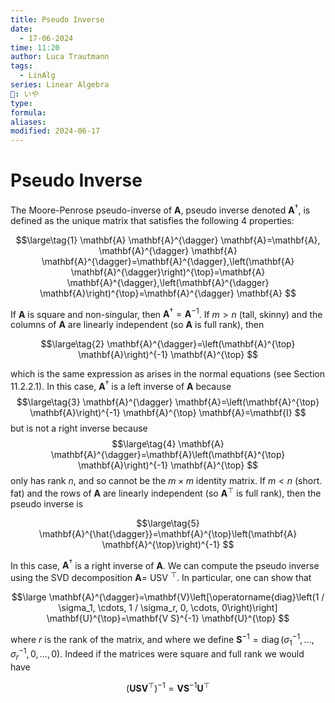 ```yaml
---
title: Pseudo Inverse
date:
  - 17-06-2024
time: 11:20
author: Luca Trautmann
tags:
  - LinAlg
series: Linear Algebra
🍙: いや
type: 
formula: 
aliases: 
modified: 2024-06-17
---
```

# Pseudo Inverse
The Moore-Penrose pseudo-inverse of $\mathbf{A}$, pseudo inverse denoted $\mathbf{A}^{\dagger}$, is defined as the unique matrix that satisfies the following 4 properties:

$$\large\tag{1}
\mathbf{A} \mathbf{A}^{\dagger} \mathbf{A}=\mathbf{A}, \mathbf{A}^{\dagger} \mathbf{A} \mathbf{A}^{\dagger}=\mathbf{A}^{\dagger},\left(\mathbf{A} \mathbf{A}^{\dagger}\right)^{\top}=\mathbf{A} \mathbf{A}^{\dagger},\left(\mathbf{A}^{\dagger} \mathbf{A}\right)^{\top}=\mathbf{A}^{\dagger} \mathbf{A}
$$

If $\mathbf{A}$ is square and non-singular, then $\mathbf{A}^{\dagger}=\mathbf{A}^{-1}$.
If $m>n$ (tall, skinny) and the columns of $\mathbf{A}$ are linearly independent (so $\mathbf{A}$ is full rank), then

$$\large\tag{2}
\mathbf{A}^{\dagger}=\left(\mathbf{A}^{\top} \mathbf{A}\right)^{-1} \mathbf{A}^{\top}
$$

which is the same expression as arises in the normal equations (see Section 11.2.2.1). In this case, $\mathbf{A}^{\dagger}$ is a left inverse of $\mathbf{A}$ because
$$\large\tag{3}
\mathbf{A}^{\dagger} \mathbf{A}=\left(\mathbf{A}^{\top} \mathbf{A}\right)^{-1} \mathbf{A}^{\top} \mathbf{A}=\mathbf{I}
$$
but is not a right inverse because
$$\large\tag{4}
\mathbf{A} \mathbf{A}^{\dagger}=\mathbf{A}\left(\mathbf{A}^{\top} \mathbf{A}\right)^{-1} \mathbf{A}^{\top}
$$
only has rank $n$, and so cannot be the $m \times m$ identity matrix.
If $m<n$ (short. fat) and the rows of $\mathbf{A}$ are linearly independent (so $\mathbf{A}^{\top}$ is full rank), then the pseudo inverse is

$$\large\tag{5}
\mathbf{A}^{\hat{\dagger}}=\mathbf{A}^{\top}\left(\mathbf{A} \mathbf{A}^{\top}\right)^{-1}
$$

In this case, $\mathbf{A}^{\dagger}$ is a right inverse of $\mathbf{A}$.
We can compute the pseudo inverse using the SVD decomposition $\mathbf{A}=$ USV $^{\top}$. In particular, one can show that

$$\large
\mathbf{A}^{\dagger}=\mathbf{V}\left[\operatorname{diag}\left(1 / \sigma_1, \cdots, 1 / \sigma_r, 0, \cdots, 0\right)\right] \mathbf{U}^{\top}=\mathbf{V S}^{-1} \mathbf{U}^{\top}
$$

where $r$ is the rank of the matrix, and where we define $\mathbf{S}^{-1}=\operatorname{diag}\left(\sigma_1^{-1}, \ldots, \sigma_r^{-1}, 0, \ldots, 0\right)$. Indeed if the matrices were square and full rank we would have

$$
\left(\mathbf{U S V}^{\top}\right)^{-1}=\mathbf{V S}^{-1} \mathbf{U}^{\top}
$$